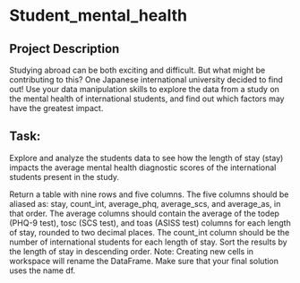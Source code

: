 # Student_mental_health

## Project Description
Studying abroad can be both exciting and difficult. But what might be contributing to this? One Japanese international university decided to find out!
Use your data manipulation skills to explore the data from a study on the mental health of international students, and find out which factors may have the greatest impact.







## Task:

Explore and analyze the students data to see how the length of stay (stay) impacts the average mental health diagnostic scores of the international students present in the study.

Return a table with nine rows and five columns.
The five columns should be aliased as: stay, count_int, average_phq, average_scs, and average_as, in that order.
The average columns should contain the average of the todep (PHQ-9 test), tosc (SCS test), and toas (ASISS test) columns for each length of stay, rounded to two decimal places.
The count_int column should be the number of international students for each length of stay.
Sort the results by the length of stay in descending order.
Note: Creating new cells in workspace will rename the DataFrame. Make sure that your final solution uses the name df.
